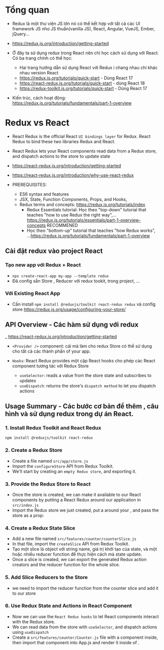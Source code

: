 # Tổng quan

-   Redux là một thư viện JS lớn nó có thể kết hợp với tất cả các UI framework JS như JS thuần(vanilla JS), React, Angular, VueJS, Ember, jQuery...
-   https://redux.js.org/introduction/getting-started

-   Ở đây ta sử dụng redux trong React nên chỉ học cách sử dụng với React. Có ba trang chính có thể học:

    -   Hai trang hướng dẫn sử dụng React với Redux i chang nhau chỉ khác nhau version React
    -   https://redux.js.org/tutorials/quick-start - Dùng React 17
    -   https://react-redux.js.org/tutorials/quick-start - dùng React 18
    -   https://redux-toolkit.js.org/tutorials/quick-start - Dùng React 17

-   Kiến trúc, cách hoạt động: https://redux.js.org/tutorials/fundamentals/part-1-overview

# Redux vs React

-   React Redux is the official React `UI bindings layer` for Redux. React Redux to bind these two libraries Redux and React.
-   React Redux lets your React components read data from a Redux store, and dispatch actions to the store to update state
-   https://react-redux.js.org/introduction/getting-started
-   https://react-redux.js.org/introduction/why-use-react-redux

-   PREREQUISITES:
    -   ES6 syntax and features
    -   JSX, State, Function Components, Props, and Hooks,
    -   Redux terms and concepts: https://redux.js.org/tutorials/index
        -   Redux Essentials tutorial: Học theo "top-down" tutorial that teaches "how to use Redux the right way",... https://redux.js.org/tutorials/essentials/part-1-overview-concepts RECOMMENED
        -   Học theo "bottom-up" tutorial that teaches "how Redux works", ...https://redux.js.org/tutorials/fundamentals/part-1-overview

## Cài đặt redux vào project React

### Tạo new app với Redux + React

-   `npx create-react-app my-app --template redux`
-   Đã config sẵn Store , Reducer với redux tookit, trong project, ...

### Với Existing React App

-   Cần install `npm install @reduxjs/toolkit react-redux redux` và config store https://redux.js.org/usage/configuring-your-store/

## API Overview - Các hàm sử dụng với redux

\_ https://react-redux.js.org/introduction/getting-started

-   `<Provider />` component: cái mà làm cho redux Store có thể sử dụng cho tất cả các thành phần of your app.

-   `Hooks`: React Redux provides một cặp React hooks cho phép các React component tương tác với Redux Store
    -   `useSelector`: reads a value from the store state and subscribes to updates
    -   `useDispatch`: returns the store's `dispatch method` to let you dispatch actions

## Usage Summary - Các bước cơ bản để thêm , câu hình và sử dụng redux trong dự án React.

### 1. Install Redux Toolkit and React Redux

`npm install @reduxjs/toolkit react-redux`

### 2. Create a Redux Store

-   Create a file named `src/app/store.js`
-   Import the `configureStore` API from Redux Toolkit.
-   We'll start by creating an `empty Redux store`, and exporting it.

### 3. Provide the Redux Store to React

-   Once the store is created, we can make it available to our React components by putting a React Redux <Provider> around our application in `src/index.js`
-   Import the Redux store we just created, put a <Provider> around your <App>, and pass the store as a prop:

### 4. Create a Redux State Slice

-   Add a new file named `src/features/counter/counterSlice.js`
-   In that file, import the `createSlice` API from Redux Toolkit.
-   Tạo một slice là object với string name, giá trị khởi tạo của state, và một hoặc nhiều reducer function để thực hiện cách mà state update.
-   Once a slice is created, we can export the generated Redux action creators and the reducer function for the whole slice.

### 5. Add Slice Reducers to the Store

-   we need to import the reducer function from the counter slice and add it to our store

### 6. Use Redux State and Actions in React Component

-   Now we can use the `React Redux hooks` to let React components interact with the Redux store.
-   We can read data from the store with `useSelector`, and dispatch actions using `useDispatch`
-   Create a `src/features/counter/Counter.js` file with a <Counter> component inside, then import that component into App.js and render it inside of <App>.
